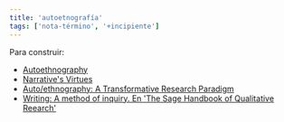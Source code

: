 ```yaml
---
title: 'autoetnografía'
tags: ['nota-término', '+incipiente']
---
```


Para construir:

- [Autoethnography](https://en.wikipedia.org/wiki/Autoethnography)
- [Narrative's Virtues](https://www.researchgate.net/publication/274194591_Narrative's_Virtues)
- [Auto/ethnography: A Transformative Research Paradigm](https://www.researchgate.net/publication/283502570_Autoethnography_A_Transformative_Research_Paradigm)
- [Writing: A method of inquiry. En 'The Sage Handbook of Qualitative Reearch'](https://www.academia.edu/42288604/THE_SAGE_HANDBOOK_OF_QUALITATIVE_RESEARCH_3rd_Ed_ed_by_Norman_K_Denzin_and_Yvonna_S_Lincoln_)